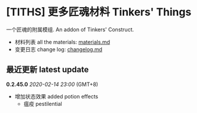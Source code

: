 # [TITHS] 更多匠魂材料 Tinkers' Things

一个匠魂的附属模组. An addon of Tinkers' Construct.

* 材料列表 all the materials: [materials.md](materials.md)
* 变更日志 change log: [changelog.md](changelog.md)

## 最近更新 latest update

**0.2.45.0** _2020-02-14 23:00_ (GMT+8)

* 增加状态效果 added potion effects
  * 瘟疫 pestilential
